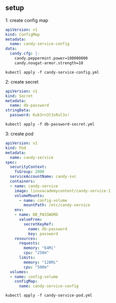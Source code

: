 setup
--------------

1: create config map

```yaml
apiVersion: v1
kind: ConfigMap
metadata:
  name: candy-service-config
data:
  candy.cfg: |-
    candy.peppermint.power=100000000
    candy.nougat-armor.strength=10
```
    
```shell script
kubectl apply -f candy-service-config.yml
```

2: create secret

```yaml
apiVersion: v1
kind: Secret
metadata:
  name: db-password
stringData:
  password: Kub3rn3t3sRul3s!
```

```shell script
kubectl apply -f db-password-secret.yml
```

3: create pod

```yaml
apiVersion: v1
kind: Pod
metadata:
  name: candy-service
spec:
  securityContext:
    fsGroup: 2000
  serviceAccountName: candy-svc
  containers:
  - name: candy-service
    image: linuxacademycontent/candy-service:1
    volumeMounts:
      - name: config-volume
        mountPath: /etc/candy-service
    env:
    - name: DB_PASSWORD
      valueFrom:
        secretKeyRef:
          name: db-password
          key: password
    resources:
      requests:
        memory: "64Mi"
        cpu: "250m"
      limits:
        memory: "128Mi"
        cpu: "500m"
  volumes:
  - name: config-volume
    configMap:
      name: candy-service-config
```

```shell script
kubectl apply -f candy-service-pod.yml
```